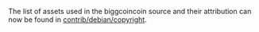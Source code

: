 The list of assets used in the biggcoincoin source and their attribution can now be found in [contrib/debian/copyright](../contrib/debian/copyright).
